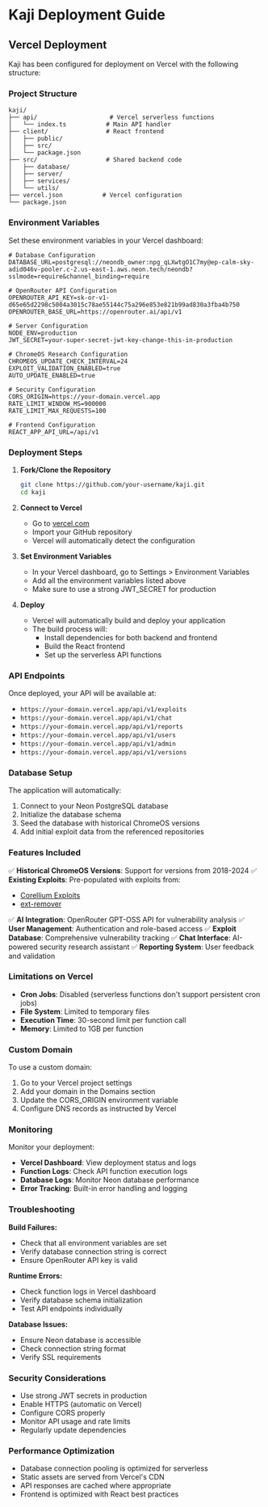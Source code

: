 # Kaji Deployment Guide

## Vercel Deployment

Kaji has been configured for deployment on Vercel with the following structure:

### Project Structure
```
kaji/
├── api/                    # Vercel serverless functions
│   └── index.ts           # Main API handler
├── client/                # React frontend
│   ├── public/
│   ├── src/
│   └── package.json
├── src/                   # Shared backend code
│   ├── database/
│   ├── server/
│   ├── services/
│   └── utils/
├── vercel.json           # Vercel configuration
└── package.json
```

### Environment Variables

Set these environment variables in your Vercel dashboard:

```env
# Database Configuration
DATABASE_URL=postgresql://neondb_owner:npg_qLXwtgO1C7my@ep-calm-sky-adid046v-pooler.c-2.us-east-1.aws.neon.tech/neondb?sslmode=require&channel_binding=require

# OpenRouter API Configuration
OPENROUTER_API_KEY=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
OPENROUTER_BASE_URL=https://openrouter.ai/api/v1

# Server Configuration
NODE_ENV=production
JWT_SECRET=your-super-secret-jwt-key-change-this-in-production

# ChromeOS Research Configuration
CHROMEOS_UPDATE_CHECK_INTERVAL=24
EXPLOIT_VALIDATION_ENABLED=true
AUTO_UPDATE_ENABLED=true

# Security Configuration
CORS_ORIGIN=https://your-domain.vercel.app
RATE_LIMIT_WINDOW_MS=900000
RATE_LIMIT_MAX_REQUESTS=100

# Frontend Configuration
REACT_APP_API_URL=/api/v1
```

### Deployment Steps

1. **Fork/Clone the Repository**
   ```bash
   git clone https://github.com/your-username/kaji.git
   cd kaji
   ```

2. **Connect to Vercel**
   - Go to [vercel.com](https://vercel.com)
   - Import your GitHub repository
   - Vercel will automatically detect the configuration

3. **Set Environment Variables**
   - In your Vercel dashboard, go to Settings > Environment Variables
   - Add all the environment variables listed above
   - Make sure to use a strong JWT_SECRET for production

4. **Deploy**
   - Vercel will automatically build and deploy your application
   - The build process will:
     - Install dependencies for both backend and frontend
     - Build the React frontend
     - Set up the serverless API functions

### API Endpoints

Once deployed, your API will be available at:
- `https://your-domain.vercel.app/api/v1/exploits`
- `https://your-domain.vercel.app/api/v1/chat`
- `https://your-domain.vercel.app/api/v1/reports`
- `https://your-domain.vercel.app/api/v1/users`
- `https://your-domain.vercel.app/api/v1/admin`
- `https://your-domain.vercel.app/api/v1/versions`

### Database Setup

The application will automatically:
1. Connect to your Neon PostgreSQL database
2. Initialize the database schema
3. Seed the database with historical ChromeOS versions
4. Add initial exploit data from the referenced repositories

### Features Included

✅ **Historical ChromeOS Versions**: Support for versions from 2018-2024
✅ **Existing Exploits**: Pre-populated with exploits from:
   - [Corellium Exploits](https://github.com/Burvyn/Corellium/tree/main/Exploits%20and%20Tools)
   - [ext-remover](https://github.com/3kh0/ext-remover)

✅ **AI Integration**: OpenRouter GPT-OSS API for vulnerability analysis
✅ **User Management**: Authentication and role-based access
✅ **Exploit Database**: Comprehensive vulnerability tracking
✅ **Chat Interface**: AI-powered security research assistant
✅ **Reporting System**: User feedback and validation

### Limitations on Vercel

- **Cron Jobs**: Disabled (serverless functions don't support persistent cron jobs)
- **File System**: Limited to temporary files
- **Execution Time**: 30-second limit per function call
- **Memory**: Limited to 1GB per function

### Custom Domain

To use a custom domain:
1. Go to your Vercel project settings
2. Add your domain in the Domains section
3. Update the CORS_ORIGIN environment variable
4. Configure DNS records as instructed by Vercel

### Monitoring

Monitor your deployment:
- **Vercel Dashboard**: View deployment status and logs
- **Function Logs**: Check API function execution logs
- **Database Logs**: Monitor Neon database performance
- **Error Tracking**: Built-in error handling and logging

### Troubleshooting

**Build Failures:**
- Check that all environment variables are set
- Verify database connection string is correct
- Ensure OpenRouter API key is valid

**Runtime Errors:**
- Check function logs in Vercel dashboard
- Verify database schema initialization
- Test API endpoints individually

**Database Issues:**
- Ensure Neon database is accessible
- Check connection string format
- Verify SSL requirements

### Security Considerations

- Use strong JWT secrets in production
- Enable HTTPS (automatic on Vercel)
- Configure CORS properly
- Monitor API usage and rate limits
- Regularly update dependencies

### Performance Optimization

- Database connection pooling is optimized for serverless
- Static assets are served from Vercel's CDN
- API responses are cached where appropriate
- Frontend is optimized with React best practices
